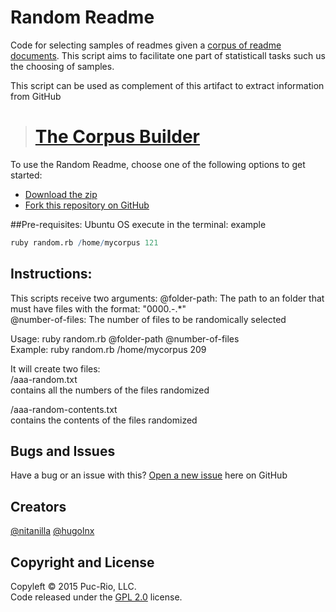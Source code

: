 # Random Readme
Code for selecting samples of readmes given a [corpus of readme documents](corpus-retrieval.herokuapp.com). This script aims to facilitate one part of statisticall tasks such us the choosing of samples.

This script can be used as complement of this artifact to extract information from GitHub
># [The Corpus Builder](https://github.com/nitanilla/corpus-retrieval#fork-destination-box)

To use the Random Readme, choose one of the following options to get started:
* [Download the zip](https://github.com/nitanilla/Random-Readme/archive/master.zip)
* [Fork this repository on GitHub](https://github.com/nitanilla/Random-Readme#fork-destination-box)

##Pre-requisites:
Ubuntu OS
execute in the terminal: example
```R
ruby random.rb /home/mycorpus 121
```

## Instructions:
This scripts receive two arguments:
  @folder-path: The path to an folder that must have files with the format: "0000.-.*"  
  @number-of-files: The number of files to be randomically selected

 Usage: ruby random.rb @folder-path @number-of-files  
 Example: ruby random.rb /home/mycorpus 209  

 It will create two files:  
   <folder-path>/aaa-random.txt  
       contains all the numbers of the files randomized

   <folder-path>/aaa-random-contents.txt  
       contains the contents of the files randomized  

## Bugs and Issues
Have a bug or an issue with this? [Open a new issue](https://github.com/nitanilla/Random-Readme/issues) here on GitHub 

## Creators
[@nitanilla](https://github.com/nitanilla)
[@hugolnx](https://github.com/hugolnx)

## Copyright and License

Copyleft © 2015 Puc-Rio, LLC.  
Code released under the [GPL 2.0](https://github.com/nitanilla/corpus-retrieval/blob/master/LICENSE) license.
